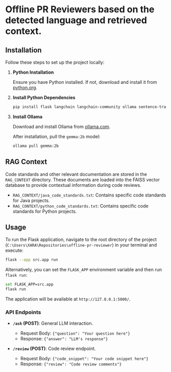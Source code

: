 # Offline PR Reviewers based on the detected language and retrieved context.

## Installation

Follow these steps to set up the project locally:

1.  **Python Installation**

    Ensure you have Python installed. If not, download and install it from [python.org](https://www.python.org/).

2.  **Install Python Dependencies**

    ```bash
    pip install flask langchain langchain-community ollama sentence-transformers faiss-cpu
    ```

3.  **Install Ollama**

    Download and install Ollama from [ollama.com](https://ollama.com/).

    After installation, pull the `gemma:2b` model:

    ```bash
    ollama pull gemma:2b
    ```

## RAG Context

Code standards and other relevant documentation are stored in the `RAG_CONTEXT` directory. These documents are loaded into the FAISS vector database to provide contextual information during code reviews.

- `RAG_CONTEXT/java_code_standards.txt`: Contains specific code standards for Java projects.
- `RAG_CONTEXT/python_code_standards.txt`: Contains specific code standards for Python projects.

## Usage

To run the Flask application, navigate to the root directory of the project (`C:\Users\XARA\Repositories\offline-pr-reviewer`) in your terminal and execute:

```bash
flask --app src.app run
```

Alternatively, you can set the `FLASK_APP` environment variable and then run `flask run`:

```bash
set FLASK_APP=src.app
flask run
```

The application will be available at `http://127.0.0.1:5000/`.

### API Endpoints

-   **`/ask` (POST)**: General LLM interaction.
    -   Request Body: `{"question": "Your question here"}`
    -   Response: `{"answer": "LLM's response"}`

-   **`/review` (POST)**: Code review endpoint.
    -   Request Body: `{"code_snippet": "Your code snippet here"}`
    -   Response: `{"review": "Code review comments"}`